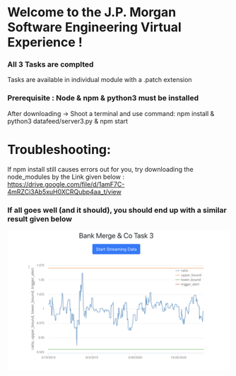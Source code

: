 # Welcome to the J.P. Morgan Software Engineering Virtual Experience !
### All 3 Tasks are complted 
Tasks are available in individual module with a .patch extension
<br>
### Prerequisite : Node & npm & python3 must be installed
After downloading -> Shoot a terminal and use command: npm install & python3 datafeed/server3.py & npm start 
<br>
# Troubleshooting: 
If npm install still causes errors out for you, try downloading the node_modules by the Link given below :
https://drive.google.com/file/d/1amF7C-4mRZCi3Ab5xuH0XCRQubp4aa_t/view
<br>
### If all goes well (and it should), you should end up with a similar result given below 
<img align="center" width="700px" alt="Task3 Output" width="800px" src="Assests/task3.png" />

